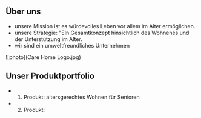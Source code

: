 

## Über uns

* unsere Mission ist es würdevolles Leben vor allem im Alter ermöglichen.
* unsere Strategie: "EIn Gesamtkonzept hinsichtlich des Wohnenes und der Unterstützung im Alter.
* wir sind ein umweltfreundliches Unternehmen

![photo](Care Home Logo.jpg)

## Unser Produktportfolio

* 1. Produkt: altersgerechtes Wohnen für Senioren
* 2. Produkt: 
